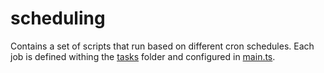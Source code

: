 # scheduling

Contains a set of scripts that run based on different cron schedules.
Each job is defined withing the [tasks](./tasks/) folder and configured in [main.ts](./main.ts).